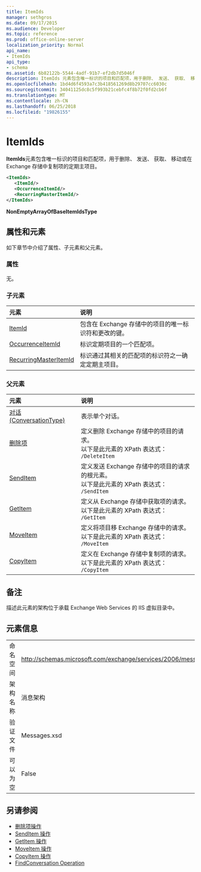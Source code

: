 ```yaml
---
title: ItemIds
manager: sethgros
ms.date: 09/17/2015
ms.audience: Developer
ms.topic: reference
ms.prod: office-online-server
localization_priority: Normal
api_name:
- ItemIds
api_type:
- schema
ms.assetid: 6b82122b-5544-4adf-91b7-ef2db7d5046f
description: ItemIds 元素包含唯一标识的项目和匹配项，用于删除、 发送、 获取、 移动或在 Exchange 存储中复制项的定期主项目。
ms.openlocfilehash: 1bd4d6f4593a7c3b418561269d8b29707cc6030c
ms.sourcegitcommit: 34041125dc8c5f993b21cebfc4f8b72f0fd2cb6f
ms.translationtype: MT
ms.contentlocale: zh-CN
ms.lasthandoff: 06/25/2018
ms.locfileid: "19826155"
---
```

# <a name="itemids"></a>ItemIds
  
**ItemIds**元素包含唯一标识的项目和匹配项，用于删除、 发送、 获取、 移动或在 Exchange 存储中复制项的定期主项目。
  
```xml
<ItemIds>
   <ItemId/>
   <OccurrenceItemId/>
   <RecurringMasterItemId/>
</ItemIds>
```

**NonEmptyArrayOfBaseItemIdsType**

## <a name="attributes-and-elements"></a>属性和元素

如下章节中介绍了属性、子元素和父元素。 
  
### <a name="attributes"></a>属性

无。
  
### <a name="child-elements"></a>子元素

|**元素**|**说明**|
|:-----|:-----|
|[ItemId](itemid.md) <br/> |包含在 Exchange 存储中的项目的唯一标识符和更改的键。  <br/> |
|[OccurrenceItemId](occurrenceitemid.md) <br/> |标识定期项目的一个匹配项。  <br/> |
|[RecurringMasterItemId](recurringmasteritemid.md) <br/> |标识通过其相关的匹配项的标识符之一确定定期主项目。  <br/> |
   
### <a name="parent-elements"></a>父元素

|**元素**|**说明**|
|:-----|:-----|
|[对话 (ConversationType)](conversation-conversationtype.md) <br/> |表示单个对话。  <br/> |
|[删除项](deleteitem.md) <br/> |定义删除 Exchange 存储中的项目的请求。  <br/> 以下是此元素的 XPath 表达式：  <br/>  `/DeleteItem` <br/> |
|[SendItem](senditem.md) <br/> |定义发送 Exchange 存储中的项目的请求的根元素。  <br/> 以下是此元素的 XPath 表达式：  <br/>  `/SendItem` <br/> |
|[GetItem](getitem.md) <br/> |定义从 Exchange 存储中获取项的请求。  <br/> 以下是此元素的 XPath 表达式：  <br/>  `/GetItem` <br/> |
|[MoveItem](moveitem.md) <br/> |定义将项目移 Exchange 存储中的请求。  <br/> 以下是此元素的 XPath 表达式：  <br/>  `/MoveItem` <br/> |
|[CopyItem](copyitem.md) <br/> |定义在 Exchange 存储中复制项的请求。  <br/> 以下是此元素的 XPath 表达式：  <br/>  `/CopyItem` <br/> |
   
## <a name="remarks"></a>备注

描述此元素的架构位于承载 Exchange Web Services 的 IIS 虚拟目录中。
  
## <a name="element-information"></a>元素信息

|||
|:-----|:-----|
|命名空间  <br/> |http://schemas.microsoft.com/exchange/services/2006/messages  <br/> |
|架构名称  <br/> |消息架构  <br/> |
|验证文件  <br/> |Messages.xsd  <br/> |
|可以为空  <br/> |False  <br/> |
   
## <a name="see-also"></a>另请参阅

- [删除项操作](deleteitem-operation.md)
- [SendItem 操作](senditem-operation.md) 
- [GetItem 操作](getitem-operation.md)
- [MoveItem 操作](moveitem-operation.md)
- [CopyItem 操作](copyitem-operation.md)
- [FindConversation Operation](findconversation-operation.md)

